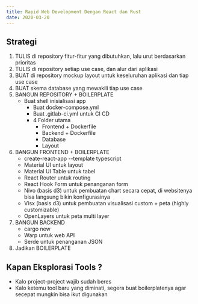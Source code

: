 ```yaml
---
title: Rapid Web Development Dengan React dan Rust
date: 2020-03-20
---
```


## Strategi
1. TULIS di repository fitur-fitur yang dibutuhkan, lalu urut berdasarkan prioritas
2. TULIS di repository setiap use case, dan alur dari aplikasi 
3. BUAT di repository mockup layout untuk keseluruhan aplikasi dan tiap use case
4. BUAT skema database yang mewakili tiap use case
5. BANGUN REPOSITORY + BOILERPLATE
   - Buat shell inisialisasi app
     - Buat docker-compose.yml
     - Buat .gitlab-ci.yml untuk CI CD
     - 4 Folder utama
       - Frontend + Dockerfile
       - Backend + Dockerfile
       - Database
       - Layout
6. BANGUN FRONTEND + BOILERPLATE
   - create-react-app --template typescript
   - Material UI untuk layout 
   - Material UI Table untuk tabel
   - React Router untuk routing
   - React Hook Form untuk penanganan form
   - Nivo (basis d3) untuk pembuatan chart secara cepat, di websitenya bisa langsung bikin konfigurasinya
   - Visx (basis d3) untuk pembuatan visualisasi custom + peta (highly customizable)
   - OpenLayers untuk peta multi layer
7. BANGUN BACKEND
   - cargo new
   - Warp untuk web API
   - Serde untuk penanganan JSON 
8. Jadikan BOILERPLATE

## Kapan Eksplorasi Tools ?
- Kalo project-project wajib sudah beres
- Kalo ketemu tool baru yang diminati, segera buat boilerplatenya agar secepat mungkin bisa ikut digunakan
